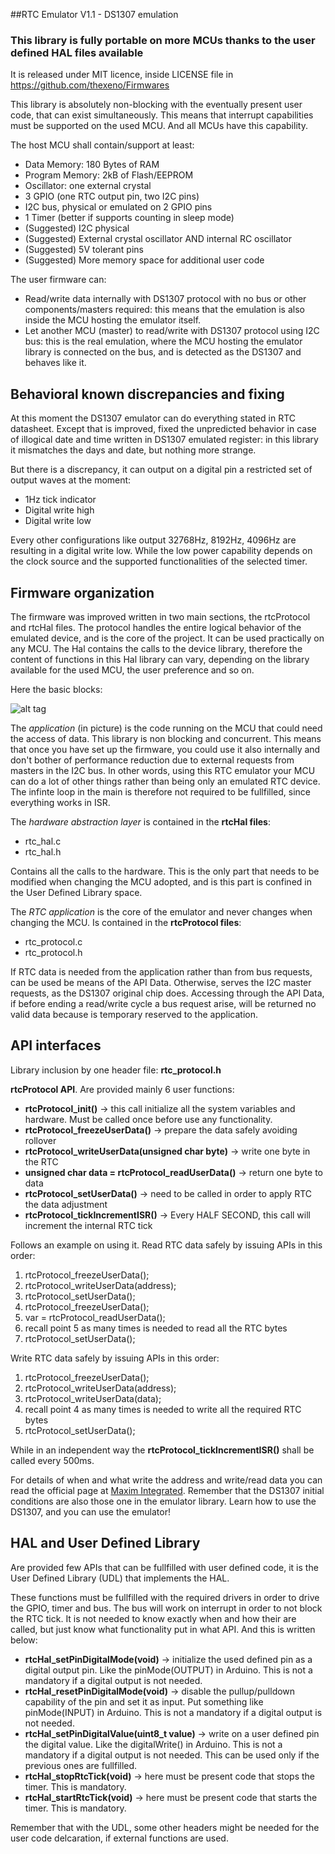 ##RTC Emulator V1.1 - DS1307 emulation

### This library is fully portable on more MCUs thanks to the user defined HAL files available 

It is released under MIT licence, inside LICENSE file in https://github.com/thexeno/Firmwares

This library is absolutely non-blocking with the eventually present user code, that can exist simultaneously. This means that interrupt capabilities must be supported on the used MCU. And all MCUs have this capability.

The host MCU shall contain/support at least:

-  Data Memory: 180 Bytes of RAM
-  Program Memory: 2kB of Flash/EEPROM
-  Oscillator: one external crystal
-  3 GPIO (one RTC output pin, two I2C pins)
-  I2C bus, physical or emulated on 2 GPIO pins
-  1 Timer (better if supports counting in sleep mode)
-  (Suggested) I2C physical
-  (Suggested) External crystal oscillator AND internal RC oscillator
-  (Suggested) 5V tolerant pins
-  (Suggested) More memory space for additional user code

The user firmware can:

-  Read/write data internally with DS1307 protocol with no bus or other components/masters required: this means that the emulation is also inside the MCU hosting the emulator itself.
-  Let another MCU (master) to read/write with DS1307 protocol using I2C bus: this is the real emulation, where the MCU hosting the emulator library is connected on the bus, and is detected as the DS1307 and behaves like it.

## Behavioral known discrepancies and fixing

At this moment the DS1307 emulator can do everything stated in RTC datasheet. Except that is improved, fixed the unpredicted behavior in case of illogical date and time written in DS1307 emulated register: in this library it mismatches the days and date, but nothing more strange.

But there is a discrepancy, it can output on a digital pin a restricted set of output waves at the moment:

-  1Hz tick indicator
-  Digital write high
-  Digital write low

Every other configurations like output 32768Hz, 8192Hz, 4096Hz are resulting in a digital write low. While the low power capability depends on the clock source and the supported functionalities of the selected timer.

## Firmware organization

The firmware was improved written in two main sections, the rtcProtocol and rtcHal files. The protocol handles the entire logical behavior of the emulated device, and is the core of the project. It can be used practically on any MCU. The Hal contains the calls to the device library, therefore the content of functions in this Hal library can vary, depending on the library available for the used MCU, the user preference and so on.

Here the basic blocks:

![alt tag](https://enricosanino.files.wordpress.com/2016/05/rtc_bd.png?w=700)

The *application* (in picture) is the code running on the MCU that could need the access of data. This library is non blocking and concurrent. This means that once you have set up the firmware, you could use it also internally and don't bother of performance reduction due to external requests from masters in the I2C bus. In other words, using this RTC emulator your MCU can do a lot of other things rather than being only an emulated RTC device. The infinte loop in the main is therefore not required to be fullfilled, since everything works in ISR.

The *hardware abstraction layer* is contained in the **rtcHal files**:
-  rtc_hal.c
-  rtc_hal.h

Contains all the calls to the hardware. This is the only part that needs to be modified when changing the MCU adopted, and is this part is confined in the User Defined Library space.

The *RTC application* is the core of the emulator and never changes when changing the MCU. Is contained in the **rtcProtocol files**:
-  rtc_protocol.c
-  rtc_protocol.h

If RTC data is needed from the application rather than from bus requests,  can be used be means of the API Data. Otherwise, serves the I2C master requests, as the DS1307 original chip does. Accessing through the API Data, if before ending a read/write cycle a bus request arise, will be returned no valid data because is temporary reserved to the application.

## API interfaces
Library inclusion by one header file: **rtc_protocol.h**

**rtcProtocol API**.  Are provided mainly 6 user functions:

-   **rtcProtocol_init()** -> this call initialize all the system variables and hardware. Must be called once before use any functionality.
-   **rtcProtocol_freezeUserData()** -> prepare the data safely avoiding rollover
-   **rtcProtocol_writeUserData(unsigned char byte)** -> write one byte in the RTC
-   **unsigned char data = rtcProtocol_readUserData()** -> return one byte to data
-   **rtcProtocol_setUserData()** -> need to be called in order to apply RTC the data adjustment
-   **rtcProtocol_tickIncrementISR()** -> Every HALF SECOND, this call will increment the internal RTC tick

Follows an example on using it.
Read RTC data safely by issuing APIs in this order:

1.    rtcProtocol_freezeUserData();
2.    rtcProtocol_writeUserData(address);
3.    rtcProtocol_setUserData();
4.    rtcProtocol_freezeUserData();
5.    var = rtcProtocol_readUserData();
6.    recall point 5 as many times is needed to read all the RTC bytes
7.    rtcProtocol_setUserData();

Write RTC data safely by issuing APIs in this order:

1.    rtcProtocol_freezeUserData();
2.    rtcProtocol_writeUserData(address);
3.    rtcProtocol_writeUserData(data);
4.    recall point 4 as many times is needed to write all the required RTC bytes
5.    rtcProtocol_setUserData();

While in an independent way the **rtcProtocol_tickIncrementISR()** shall be called every 500ms.

For details of when and what write the address and write/read data you can read the official page at [Maxim Integrated](https://www.maximintegrated.com/en/products/digital/real-time-clocks/DS1307.html). Remember that the DS1307 initial conditions are also those one in the emulator library. Learn how to use the DS1307, and you can use the emulator!
## HAL and User Defined Library

Are provided few APIs that can be fullfilled with user defined code, it is the User Defined Library (UDL) that implements the HAL.

These functions must be fullfilled with the required drivers in order to drive the GPIO, timer and bus. The bus will work on interrupt in order to not block the RTC tick. It is not needed to know exactly when and how their are called, but just know what functionality put in what API. And this is written below:

-    **rtcHal_setPinDigitalMode(void)** -> initialize the used defined pin as a digital output pin. Like the pinMode(OUTPUT) in Arduino. This is not a mandatory if a digital output is not needed.
-    **rtcHal_resetPinDigitalMode(void)** -> disable the pullup/pulldown capability of the pin and set it as input. Put something like pinMode(INPUT) in Arduino. This is not a mandatory if a digital output is not needed.
-    **rtcHal_setPinDigitalValue(uint8_t value)** -> write on a user defined pin the digital value. Like the digitalWrite() in Arduino. This is not a mandatory if a digital output is not needed. This can be used only if the previous ones are fullfilled.
-    **rtcHal_stopRtcTick(void)** -> here must be present code that stops the timer. This is mandatory.
-    **rtcHal_startRtcTick(void)** -> here must be present code that starts the timer. This is mandatory.

Remember that with the UDL, some other headers might be needed for the user code delcaration, if external functions are used.
